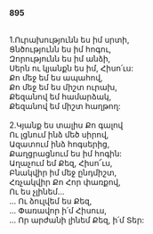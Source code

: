 **895**

\
1.Ուրախությունն ես իմ սրտի,\
Ցնծությունն ես իմ հոգու,\
Զորությունն ես իմ անձի,\
Սերն ու կյանքն ես իմ, Հիսո՛ւս:\
Քո մեջ եմ ես ապահով,\
Քո մեջ եմ ես միշտ ուրախ,\
Քեզանով եմ համարձակ,\
Քեզանով եմ միշտ հաղթող:\
\
2.Կյանք ես տալիս Քո գալով\
Ու լցնում ինձ մեծ սիրով,\
Ազատում ինձ հոգսերից,\
Քաղցրացնում ես իմ հոգին:\
Աղաչում եմ Քեզ, Հիսո՜ւս,\
Բնակվիր իմ մեջ ընդմիշտ,\
Հռչակվիր Քո Հոր փառքով,\
Ու ես չլինեմ...\
 ... Ու ձուլվեմ ես Քեզ,\
 ... Փառավոր ի՛մ Հիսուս,\
 ... Որ արժանի լինեմ Քեզ, ի՛մ Տեր:
